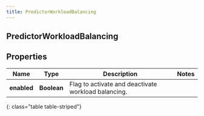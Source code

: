 ```yaml
---
title: PredictorWorkloadBalancing
---
```

## PredictorWorkloadBalancing


## Properties

| Name | Type | Description | Notes |
| ------------ | ------------- | ------------- | ------------- |
| **enabled** | <!----><!---->**Boolean**<!----> | Flag to activate and deactivate workload balancing. |  |
{: class="table table-striped"}



